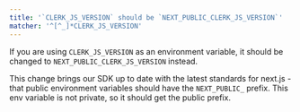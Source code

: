```yaml
---
title: '`CLERK_JS_VERSION` should be `NEXT_PUBLIC_CLERK_JS_VERSION`'
matcher: '^[^_]*CLERK_JS_VERSION'
---
```


If you are using `CLERK_JS_VERSION` as an environment variable, it should be changed to `NEXT_PUBLIC_CLERK_JS_VERSION` instead.

This change brings our SDK up to date with the latest standards for next.js - that public environment variables should have the `NEXT_PUBLIC_` prefix. This env variable is not private, so it should get the public prefix.
